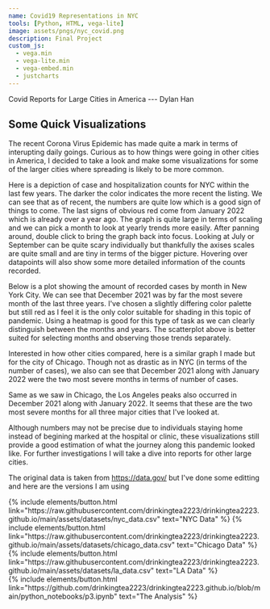 ```yaml
---
name: Covid19 Representations in NYC
tools: [Python, HTML, vega-lite]
image: assets/pngs/nyc_covid.png
description: Final Project
custom_js:
  - vega.min
  - vega-lite.min
  - vega-embed.min
  - justcharts
---
```


Covid Reports for Large Cities in America --- Dylan Han

## Some Quick Visualizations

The recent Corona Virus Epidemic has made quite a mark in terms of interupting daily goings. Curious as to how things were going in other cities in America, I decided to take a look and make some visualizations for some of the larger cities where spreading is likely to be more common. 


<vegachart schema-url="{{ site.baseurl }}/assets/json/p2_chart3.json" style="width: 100%"></vegachart>

Here is a depiction of case and hospitalization counts for NYC within the last few years. The darker the color indicates the more recent the listing. We can see that as of recent, the numbers are quite low which is a good sign of things to come. The last signs of obvious red come from January 2022 which is already over a year ago. The graph is quite large in terms of scaling and we can pick a month to look at yearly trends more easily. After panning around, double click to bring the graph back into focus. Looking at July or September can be quite scary individually but thankfully the axises scales are quite small and are tiny in terms of the bigger picture. Hovering over datapoints will also show some more detailed information of the counts recorded.


Below is a plot showing the amount of recorded cases by month in New York City. We can see that December 2021 was by far the most severe month of the last three years. I've chosen a slightly differing color palette but still red as I feel it is the only color suitable for shading in this topic of pandemic. Using a heatmap is good for this type of task as we can clearly distinguish between the months and years. The scatterplot above is better suited for selecting months and observing those trends separately.

<vegachart schema-url="{{ site.baseurl }}/assets/json/p2_chart2.json" style="width: 100%"></vegachart>



Interested in how other cities compared, here is a similar graph I made but for the city of Chicago. Though not as drastic as in NYC (in terms of the number of cases), we also can see that December 2021 along with January 2022 were the two most severe months in terms of number of cases. 

<vegachart schema-url="{{ site.baseurl }}/assets/json/p2_chart5.json" style="width: 100%"></vegachart>

Same as we saw in Chicago, the Los Angeles peaks also occurred in December 2021 along with January 2022. It seems that these are the two most severe months for all three major cities that I've looked at. 


<vegachart schema-url="{{ site.baseurl }}/assets/json/p2_chart6.json" style="width: 100%"></vegachart>

Although numbers may not be precise due to individuals staying home instead of begining marked at the hospital or clinic, these visualizations still provide a good estimation of what the journey along this pandemic looked like. 
For further investigations I will take a dive into reports for other large cities. 




The original data is taken from https://data.gov/ but I've done some editting and here are the versions I am using

<div class="left">
{% include elements/button.html link="https://raw.githubusercontent.com/drinkingtea2223/drinkingtea2223.github.io/main/assets/datasets/nyc_data.csv" text="NYC Data" %}
{% include elements/button.html link="https://raw.githubusercontent.com/drinkingtea2223/drinkingtea2223.github.io/main/assets/datasets/chicago_data.csv" text="Chicago Data" %}
{% include elements/button.html link="https://raw.githubusercontent.com/drinkingtea2223/drinkingtea2223.github.io/main/assets/datasets/la_data.csv" text="LA Data" %}
</div>

<div class="right">
{% include elements/button.html link="https://github.com/drinkingtea2223/drinkingtea2223.github.io/blob/main/python_notebooks/p3.ipynb" text="The Analysis" %}
</div>

